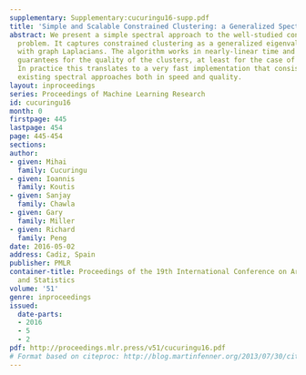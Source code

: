 ```yaml
---
supplementary: Supplementary:cucuringu16-supp.pdf
title: 'Simple and Scalable Constrained Clustering: a Generalized Spectral Method'
abstract: We present a simple spectral approach to the well-studied constrained clustering
  problem. It captures constrained clustering as a generalized eigenvalue problem
  with graph Laplacians. The algorithm works in nearly-linear time and provides concrete
  guarantees for the quality of the clusters, at least for the case of 2-way partitioning.
  In practice this translates to a very fast implementation that consistently outperforms
  existing spectral approaches both in speed and quality.
layout: inproceedings
series: Proceedings of Machine Learning Research
id: cucuringu16
month: 0
firstpage: 445
lastpage: 454
page: 445-454
sections: 
author:
- given: Mihai
  family: Cucuringu
- given: Ioannis
  family: Koutis
- given: Sanjay
  family: Chawla
- given: Gary
  family: Miller
- given: Richard
  family: Peng
date: 2016-05-02
address: Cadiz, Spain
publisher: PMLR
container-title: Proceedings of the 19th International Conference on Artificial Intelligence
  and Statistics
volume: '51'
genre: inproceedings
issued:
  date-parts:
  - 2016
  - 5
  - 2
pdf: http://proceedings.mlr.press/v51/cucuringu16.pdf
# Format based on citeproc: http://blog.martinfenner.org/2013/07/30/citeproc-yaml-for-bibliographies/
---
```

